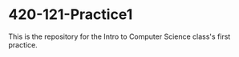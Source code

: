 # 420-121-Practice1
This is the repository for the Intro to Computer Science class's first practice.
